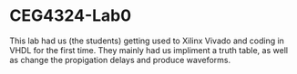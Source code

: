 # CEG4324-Lab0
This lab had us (the students) getting used to Xilinx Vivado and coding in VHDL for the first time. They mainly had us impliment a truth table, as well as change the propigation delays and produce waveforms.
